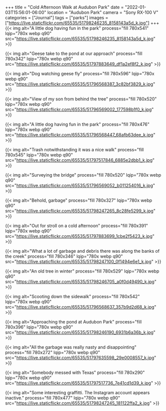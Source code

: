 +++
title = "Cold Afternoon Walk at Audubon Park"
date = "2022-01-03T15:56:01-06:00"
location = "Audubon Park"
camera = "Sony RX-100 V"
categories = ["Journal"]
tags = ["parks"]
images = ["https://live.staticflickr.com/65535/51798246235_8158143a5d_k.jpg"]
+++
{{< img alt="A little dog having fun in the park"
    process="fill 780x541" lqip="780x webp q90"
    src="https://live.staticflickr.com/65535/51798246235_8158143a5d_k.jpg" >}}
<!--more-->

{{< img alt="Geese take to the pond at our approach"
    process="fill 780x342" lqip="780x webp q90"
	src="https://live.staticflickr.com/65535/51797883649_df1a2ef8f2_k.jpg" >}}

{{< img alt="Dog watching geese fly"
    process="fill 780x596" lqip="780x webp q90"
	src="https://live.staticflickr.com/65535/51796568387_3c82bf3829_k.jpg" >}}

{{< img alt="View of my son from behind the tree"
    process="fill 780x520" lqip="780x webp q90"
	src="https://live.staticflickr.com/65535/51796569002_177598b1f0_k.jpg" >}}

{{< img alt="A little dog having fun in the park"
    process="fill 780x476" lqip="780x webp q90"
	src="https://live.staticflickr.com/65535/51796568447_68afb63dee_k.jpg" >}}

{{< img alt="Trash notwithstanding it was a nice walk"
    process="fill 780x545" lqip="780x webp q90"
	src="https://live.staticflickr.com/65535/51797517846_6885e2dbb1_k.jpg" >}}

{{< img alt="Surveying the bridge"
    process="fill 780x520" lqip="780x webp q90"
	src="https://live.staticflickr.com/65535/51796569052_b011254016_k.jpg" >}}

{{< img alt="Behold, garbage"
    process="fill 780x327" lqip="780x webp q90"
	src="https://live.staticflickr.com/65535/51798247265_8c28fe5299_k.jpg" >}}

{{< img alt="Out for stroll on a cold afternoon"
    process="fill 780x391" lqip="780x webp q90"
	src="https://live.staticflickr.com/65535/51797883699_1cbe2f5423_k.jpg" >}}

{{< img alt="What a lot of garbage and debris there was along the banks of the creek"
    process="fill 780x346" lqip="780x webp q90"
	src="https://live.staticflickr.com/65535/51798247100_0f1494e6e1_k.jpg" >}}

{{< img alt="An old tree in winter"
    process="fill 780x529" lqip="780x webp q90"
	src="https://live.staticflickr.com/65535/51798246705_a0f0d49490_k.jpg" >}}

{{< img alt="Scooting down the sidewalk"
    process="fill 780x542" lqip="780x webp q90"
	src="https://live.staticflickr.com/65535/51796568637_357b9d2d68_k.jpg" >}}

{{< img alt="Approaching the pond at Audubon Park"
    process="fill 780x396" lqip="780x webp q90"
	src="https://live.staticflickr.com/65535/51798246190_6931b6a36b_k.jpg" >}}

{{< img alt="All the garbage was really nasty and disappointing"
    process="fill 780x272" lqip="780x webp q90"
	src="https://live.staticflickr.com/65535/51797635598_29e0008557_k.jpg" >}}

{{< img alt="Somebody messed with Texas"
    process="fill 780x290" lqip="780x webp q90"
	src="https://live.staticflickr.com/65535/51797517736_7e41cd1d39_k.jpg" >}}

{{< img alt="Some interesting graffitti. The Instagram account appears inactive."
    process="fill 780x477" lqip="780x webp q90"
	src="https://live.staticflickr.com/65535/51798247245_181122ffa2_k.jpg" >}}
